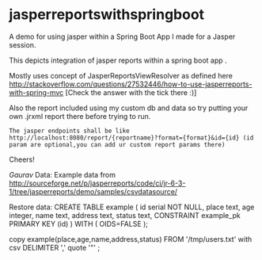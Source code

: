 # jasperreportswithspringboot
A demo for using jasper within a Spring Boot App I made for a Jasper session.

This depicts integration of jasper reports within a spring boot app .

Mostly uses concept of JasperReportsViewResolver as defined here http://stackoverflow.com/questions/27532446/how-to-use-jasperreports-with-spring-mvc
[Check the answer with the tick there :)]

Also the report included using my custom db and data so try putting your own .jrxml report there before trying to run.

`The jasper endpoints shall be like http://localhost:8080/report/{reportname}?format={format}&id={id} (id param are optional,you can add ur custom report params there)`


Cheers!

_Gaurav_
Data:
Example data from http://sourceforge.net/p/jasperreports/code/ci/jr-6-3-1/tree/jasperreports/demo/samples/csvdatasource/

Restore data:
CREATE TABLE example
(
  id serial NOT NULL,
  place text,
  age integer,
  name text,
  address text,
  status text,
  CONSTRAINT example_pk PRIMARY KEY (id)
)
WITH (
  OIDS=FALSE
);

copy example(place,age,name,address,status) FROM '/tmp/users.txt' with csv DELIMITER ','  quote '"' ;
